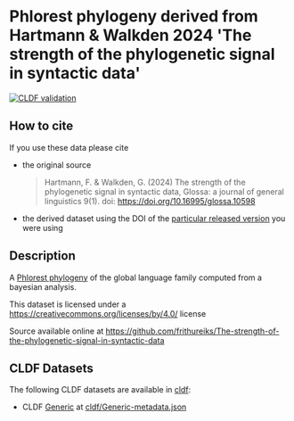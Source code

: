 # Phlorest phylogeny derived from Hartmann & Walkden 2024 'The strength of the phylogenetic signal in syntactic data'

[![CLDF validation](https://github.com/phlorest/hartmann_and_walkden2024/workflows/CLDF-validation/badge.svg)](https://github.com/phlorest/hartmann_and_walkden2024/actions?query=workflow%3ACLDF-validation)

## How to cite

If you use these data please cite
- the original source
  > Hartmann, F. & Walkden, G. (2024) The strength of the phylogenetic signal in syntactic data, Glossa: a journal of general linguistics 9(1). doi: https://doi.org/10.16995/glossa.10598
- the derived dataset using the DOI of the [particular released version](../../releases/) you were using

## Description

A [Phlorest phylogeny](https://github.com/phlorest) of the global language family computed from a bayesian analysis.


This dataset is licensed under a https://creativecommons.org/licenses/by/4.0/ license

Source available online at https://github.com/frithureiks/The-strength-of-the-phylogenetic-signal-in-syntactic-data


## CLDF Datasets

The following CLDF datasets are available in [cldf](cldf):

- CLDF [Generic](https://github.com/cldf/cldf/tree/master/modules/Generic) at [cldf/Generic-metadata.json](cldf/Generic-metadata.json)